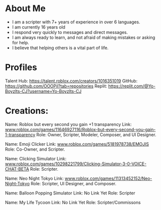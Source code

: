 # About Me
- I am a scripter with 7+ years of experience in over 6 languages.
- I am currently 16 years old
- I respond very quickly to messages and direct messages.
- I am always ready to learn, and not afraid of making mistakes or asking for help.
- I believe that helping others is a vital part of life.

# Profiles
Talent Hub: https://talent.roblox.com/creators/1016351019 
GitHub: https://github.com/OOOPil?tab=repositories
Replit: https://replit.com/@Yo-BoyzIts-CJ?username=Yo-BoyzIts-CJ

# Creations:

Name: Roblox but every second you gain +1 transparency
Link: www.roblox.com/games/11646927116/Roblox-but-every-second-you-gain-1-transparency 
Role: Owner, Scripter, Modeler, Composer, and UI Designer.

Name: Emoji Clicker
Link: www.roblox.com/games/5181978738/EMOJIS
Role: Co-Owner, and Scripter.

Name: Clicking Simulator
Link: www.roblox.com/games/10298221799/Clicking-Simulator-3-0-VOICE-CHAT-BETA
Role: Scripter.

Name: Neo Night Tokyo
Link: www.roblox.com/games/11313452152/Neo-Night-Tokyo
Role: Scripter, UI Designer, and Composer.

Name: Balloon Popping Simulator
Link: No Link Yet
Role: Scripter

Name: My Life Tycoon
Link: No Link Yet
Role: Scripter/Commissons
